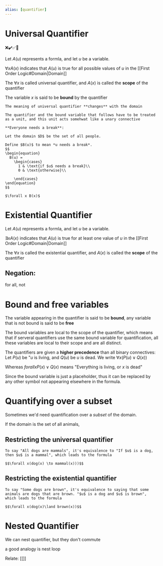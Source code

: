 ```yaml
---
alias: [quantifier]
---
```

# Universal Quantifier
❌✔️✅📗

Let $A(u)$ represents a formla, and let *u* be a variable.

$\forall x A(x)$ indicates that $A(u)$ is true for all possible values of $u$ in the [[First Order Logic#Domain|Domain]]

The $\forall x$ is called universal quantifier, and $A(x)$ is called the **scope** of the quantifier 

The variable $x$ is said to be **bound** by the quantifier
```ad-note
The meaning of universal quantifier **changes** with the domain

The quantifier and the bound variable that follows have to be treated as a unit, and this unit acts somehwat like a unary connective
```

```ad-example
**Everyone needs a break**:

Let the domain $D$ be the set of all people.

Define $B(u)$ to mean *u needs a break*.
$$
\begin{equation}
  B(u) =
    \begin{cases}
      1 & \text{if $u$ needs a break}\\
      0 & \text{otherwise}\\

    \end{cases}       
\end{equation}
$$

$\forall x B(x)$
```

# Existential Quantifier
Let $A(u)$ represents a formla, and let *u* be a variable.

$\exists x A(x)$ indicates that $A(u)$ is true for at least one value of $u$ in the [[First Order Logic#Domain|Domain]]

The $\forall x$ is called the existential quantifier, and $A(x)$ is called the **scope** of the quantifier 

## Negation:
for all, not


# Bound and free variables

The variable appearing in the quantifier is said to be 	**bound**, any variable that is not bound is said to be **free**

The bound variables are local to the scope of the quantifier, which means that if serveral quantifiers use the same bound variable for quantification, all these variables are local to their scope and are all distinct.

The quantifiers are given a **higher precedence** than all binary connectives:
Let $P(u)$ be "$u$ is living, and $Q(u)$ be $u$ is dead.
We write $\forall x(P(u) \lor Q(x))$

Whereas $forall xP(x) \lor Q(x)$ means "Everything is living, or $x$ is dead"

Since the bound variable is just a placeholder, thus it can be replaced by any other symbol not appearing elsewhere in the formula.
# Quantifying over a subset 

Sometimes we'd need quantification over a *subset* of the domain.

If the domain is the set of all animals, 

## Restricting the universal quantifier
```ad-example	
To say "All dogs are mammals", it's equivalence to "If $u$ is a dog, then $u$ is a mammal", which leads to the formula 

$$\forall x(dog(x) \to mammal(x)))$$
```


## Restricting the existential quantifier
```ad-example	
To say "Some dogs are brown", it's equivalence to saying that some animals are dogs that are brown. "$u$ is a dog and $u$ is brown", which leads to the formula 

$$\forall x(dog(x)\land brown(x))$$
```

# Nested Quantifier

We can nest quantifier, but they don't commute

a good analogy is nest loop


Relate: [[]]